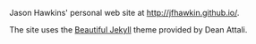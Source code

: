 Jason Hawkins' personal web site at http://jfhawkin.github.io/.

The site uses the [Beautiful Jekyll](http://deanattali.com/beautiful-jekyll/) theme provided by Dean Attali.
